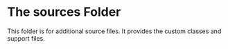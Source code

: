 # The sources Folder

This folder is for additional source files. It provides the custom classes and support files.